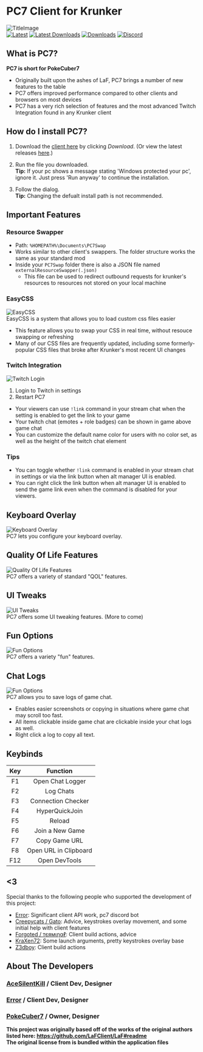 <!--
  Title: PC7 Client
  Description: A krunker client, PokeCuber7 client, krunker.io.
  Author: AceSilentKill
-->
# PC7 Client for Krunker 

![TitleImage](./media/loadingscreen-1.png)</br>
[![Latest](https://img.shields.io/github/v/release/AceSilentKill/PC7-Client)](https://github.com/AceSilentKill/PC7-Client/releases/latest)
[![Latest Downloads](https://img.shields.io/github/downloads/AceSilentKill/PC7-Client/latest/total)](https://github.com/AceSilentKill/PC7-Client/releases/latest)
[![Downloads](https://img.shields.io/github/downloads/AceSilentKill/PC7-Client/total?logo=appveyor)](https://github.com/AceSilentKill/PC7-Client/releases)
[![Discord](https://img.shields.io/discord/1081864043570147400?color=blue&label=discord)](https://discord.gg/BxweEFyZFm) </br>

## What is PC7?
**PC7 is short for PokeCuber7**  
- Originally built upon the ashes of LaF, PC7 brings a number of new features to the table  
- PC7 offers improved performance compared to other clients and browsers on most devices  
- PC7 has a very rich selection of features and the most advanced Twitch Integration found in any Krunker client  

## How do I install PC7?
1. Download the [client here](https://pc7client.com) by clicking *Download*. (Or view the latest releases [here](https://github.com/AceSilentKill/PC7-Client/releases/latest).)   

2. Run the file you downloaded.\
**Tip:** If your pc shows a message stating 'Windows protected your pc', ignore it. Just press 'Run anyway' to continue the installation.

3. Follow the dialog.\
**Tip:** Changing the defualt install path is not recommended.  

## Important Features
### Resource Swapper
- Path: `%HOMEPATH%\Documents\PC7Swap`  
- Works similar to other client's swappers. The folder structure works the same as your standard mod  
- Inside your `PC7Swap` folder there is also a JSON file named `externalResourceSwapper(.json)`  
  - This file can be used to redirect outbound requests for krunker's resources to resources not stored on your local machine  

### EasyCSS
![EasyCSS](./media/easycss.png)\
EasyCSS is a system that allows you to load custom css files easier  
- This feature allows you to swap your CSS in real time, without resouce swapping or refreshing  
- Many of our CSS files are frequently updated, including some formerly-popular CSS files that broke after Krunker's most recent UI changes
 
### Twitch Integration
![Twitch Login](./media/twitch.png)

1. Login to Twitch in settings  
2. Restart PC7  

- Your viewers can use `!link` command in your stream chat when the setting is enabled to get the link to your game 
- Your twitch chat (emotes + role badges) can be shown in game above game chat  
- You can customize the default name color for users with no color set, as well as the height of the twitch chat element 

### Tips
- You can toggle whether `!link` command is enabled in your stream chat in settings or via the link button when alt manager UI is enabled.
- You can right click the link button when alt manager UI is enabled to send the game link even when the command is disabled for your viewers.

## Keyboard Overlay
![Keyboard Overlay](./media/KeyStrokesOverlay.png)\
PC7 lets you configure your keyboard overlay.

## Quality Of Life Features
![Quality Of Life Features](./media/QualityOfLife.png)\
PC7 offers a variety of standard "QOL" features.

## UI Tweaks
![UI Tweaks](./media/UITweaks.png)\
PC7 offers some UI tweaking features. (More to come)

## Fun Options
![Fun Options](./media/Fun.png)\
PC7 offers a variety "fun" features.

## Chat Logs
![Fun Options](./media/ChatLogs.png)\
PC7 allows you to save logs of game chat.
 - Enables easier screenshots or copying in situations where game chat may scroll too fast.
 - All items clickable inside game chat are clickable inside your chat logs as well.
 - Right click a log to copy all text.

## Keybinds
|  Key  |         Function         |
| :---: | :----------------------: |
|  F1   |     Open Chat Logger     |
|  F2   |        Log Chats         |
|  F3   |    Connection Checker    |
|  F4   |      HyperQuickJoin      |
|  F5   |          Reload          |
|  F6   |     Join a New Game      |
|  F7   |      Copy Game URL       |
|  F8   |  Open URL in Clipboard   |
|  F12  |      Open DevTools       | 

## <3
Special thanks to the following people who supported the development of this project:
 - [Error](https://krunker.io/social.html?p=profile&q=Error430): Significant client API work, pc7 discord bot 
 - [Creepycats / Gato](https://krunker.io/social.html?p=profile&q=creepycats): Advice, keystrokes overlay movement, and some initial help with client features
 - [Forgoted / тєямιηαℓ](https://krunker.io/social.html?p=profile&q=%D1%82%D1%94%D1%8F%D0%BC%CE%B9%CE%B7%CE%B1%E2%84%93): Client build actions, advice
 - [KraXen72](https://github.com/KraXen72/): Some launch arguments, pretty keystrokes overlay base
 - [Z3dboy](https://krunker.io/social.html?p=profile&q=ASA_z3db0y): Client build actions

## About The Developers
### [AceSilentKill](https://krunker.io/social.html?p=profile&q=acesilentkill) / **Client Dev, Designer**
### [Error](https://krunker.io/social.html?p=profile&q=Error430) / **Client Dev, Designer**
### [PokeCuber7](https://krunker.io/social.html?p=profile&q=PokeCuber7) / **Owner, Designer**

**This project was originally based off of the works of the original authors listed here: https://github.com/LaFClient/LaF#readme**  
**The original license from is bundled within the application files**
